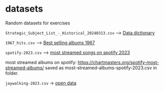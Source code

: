 # datasets
Random datasets for exercises

`Strategic_Subject_List_-_Historical_20240313.csv` --> <a href="https://data.cityofchicago.org/Public-Safety/Strategic-Subject-List-Historical/4aki-r3np/about_data">Data dictionary</a>

`1967_hits.csv` --> <a href="https://bestsellingalbums.org/year/1967">Best selling albums 1967</a>

`spotify-2023.csv` --> <a href="https://www.kaggle.com/code/rajatraj0502/most-streamed-spotify-songs-2023/input">most streamed songs on spotify 2023</a>

most streamed albums on spotify: https://chartmasters.org/spotify-most-streamed-albums/ saved as most-streamed-albums-spotify-2023.csv in folder. 


`jaywalking-2023.csv` -> <a href="https://data.cityofnewyork.us/Public-Safety/NYPD-Criminal-Court-Summons-Incident-Level-Data-Ye/mv4k-y93f/about_data">open data</a>